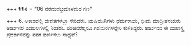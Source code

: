 +++
title = "06 ನೆರೆದುದಭ್ರದೊಳಮರ ಗಣ"

+++
6. ಆಕಾಶದಲ್ಲಿ ದೇವತೆಗಳೆಲ್ಲಾ ಸೇರಿದರು. ಋಷಿಮುನಿಗಳು ಧರ್ಮರಾಯ, ಭೀಮ ಮಾದ್ರೀತನಯರು ಅರ್ಜುನರ  ಎಡಬಲಗಳಲ್ಲಿ ನಿಂತರು. ಪರಿಜನರೆಲ್ಲರೂ ಗಿಡಮರಗಳನ್ನೇರಿ ಕುಳಿತಿದ್ದರು. ಅರ್ಜುನನ ಈ ಮಹಾಸ್ತ್ರ ಪ್ರದರ್ಶನವನ್ನು ನನಗೆ ವರ್ಣಿಸಲು ಸಾಧ್ಯವೆ?